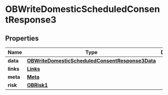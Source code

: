 
# OBWriteDomesticScheduledConsentResponse3

## Properties
Name | Type | Description | Notes
------------ | ------------- | ------------- | -------------
**data** | [**OBWriteDomesticScheduledConsentResponse3Data**](OBWriteDomesticScheduledConsentResponse3Data.md) |  | 
**links** | [**Links**](Links.md) |  |  [optional]
**meta** | [**Meta**](Meta.md) |  |  [optional]
**risk** | [**OBRisk1**](OBRisk1.md) |  | 



